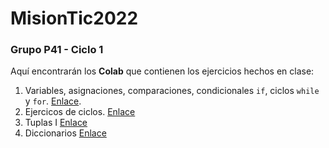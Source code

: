 # MisionTic2022

### Grupo P41 - Ciclo 1

Aquí encontrarán los **Colab** que contienen los ejercicios hechos en clase:

1. Variables, asignaciones, comparaciones, condicionales `if`, ciclos `while` y `for`. 
[Enlace](https://colab.research.google.com/drive/14156pspbXSh3ilEsUi00e1-bbvcXleAv).
2. Ejercicos de ciclos. [Enlace](https://colab.research.google.com/drive/1IFhXttCGfWSPEm1-BC-Rb5X260HwTApT)
3. Tuplas I [Enlace](https://colab.research.google.com/drive/1eOGuv9A7RCbO2QJ3U_duLRZ0iHU5AlDW#scrollTo=ZtnRwnSi5my_)
4. Diccionarios [Enlace](https://colab.research.google.com/drive/14o8MNqH6HxvLAiOx0fmiBPRZyr9rtxPG?usp=sharing)
